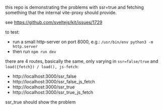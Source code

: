 this repo is demonstrating the problems with ssr=true and fetching something that the internal vite-proxy should provide.

see https://github.com/sveltejs/kit/issues/1729


to test:

- run a small http-server on port 8000, e.g.: `/usr/bin/env python3 -m http.server`
- then run `npm run dev`


there are 4 routes, basically the same, only varying in `ssr=false/true` and `load({fetch}) / load(), js-fetch`:

- http://localhost:3000/ssr_false
- http://localhost:3000/ssr_false_js_fetch
- http://localhost:3000/ssr_true
- http://localhost:3000/ssr_true_js_fetch


ssr_true should show the problem
